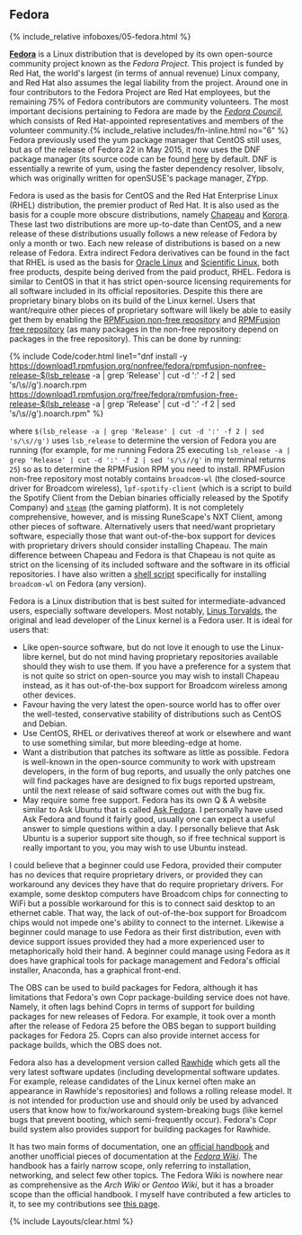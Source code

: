 ## Fedora
{% include_relative infoboxes/05-fedora.html %}

[**Fedora**](http://getfedora.org/) is a Linux distribution that is developed by its own open-source community project known as the *Fedora Project*. This project is funded by Red Hat, the world's largest (in terms of annual revenue) Linux company, and Red Hat also assumes the legal liability from the project. Around one in four contributors to the Fedora Project are Red Hat employees, but the remaining 75% of Fedora contributors are community volunteers. The most important decisions pertaining to Fedora are made by the [*Fedora Council*](http://fedoraproject.org/wiki/Council), which consists of Red Hat-appointed representatives and members of the volunteer community.{% include_relative includes/fn-inline.html no="6" %} Fedora previously used the yum package manager that CentOS still uses, but as of the release of Fedora 22 in May 2015, it now uses the DNF package manager (its source code can be found [here](https://github.com/rpm-software-management/dnf) by default. DNF is essentially a rewrite of yum, using the faster dependency resolver, libsolv, which was originally written for openSUSE's package manager, ZYpp.

Fedora is used as the basis for CentOS and the Red Hat Enterprise Linux (RHEL) distribution, the premier product of Red Hat. It is also used as the basis for a couple more obscure distributions, namely [Chapeau](http://chapeaulinux.org/) and [Korora](https://kororaproject.org/). These last two distributions are more up-to-date than CentOS, and a new release of these distributions usually follows a new release of Fedora by only a month or two. Each new release of distributions is based on a new release of Fedora. Extra indirect Fedora derivatives can be found in the fact that RHEL is used as the basis for [Oracle Linux](http://www.oracle.com/us/technologies/linux/index.html) and [Scientific Linux](https://www.scientificlinux.org/), both free products, despite being derived from the paid product, RHEL. Fedora is similar to CentOS in that it has strict open-source licensing requirements for all software included in its official repositories. Despite this there are proprietary binary blobs on its build of the Linux kernel. Users that want/require other pieces of proprietary software will likely be able to easily get them by enabling the [RPMFusion non-free repository](https://download1.rpmfusion.org/nonfree/fedora/) and [RPMFusion free repository](https://download1.rpmfusion.org/free/fedora/) (as many packages in the non-free repository depend on packages in the free repository). This can be done by running:

{% include Code/coder.html line1="dnf install -y https://download1.rpmfusion.org/nonfree/fedora/rpmfusion-nonfree-release-$(lsb_release -a | grep 'Release' | cut -d ':' -f 2 | sed 's/\s//g').noarch.rpm https://download1.rpmfusion.org/free/fedora/rpmfusion-free-release-$(lsb_release -a | grep 'Release' | cut -d ':' -f 2 | sed 's/\s//g').noarch.rpm" %}

where `$(lsb_release -a | grep 'Release' | cut -d ':' -f 2 | sed 's/\s//g')` uses `lsb_release` to determine the version of Fedora you are running (for example, for me running Fedora 25 executing `lsb_release -a | grep 'Release' | cut -d ':' -f 2 | sed 's/\s//g'` in my terminal returns `25`) so as to determine the RPMFusion RPM you need to install. RPMFusion non-free repository most notably contains `broadcom-wl` (the closed-source driver for Broadcom wireless), `lpf-spotify-client` (which is a script to build the Spotify Client from the Debian binaries officially released by the Spotify Company) and [`steam`](https://en.wikipedia.org/wiki/Steam_(software)) (the gaming platform). It is not completely comprehensive, however, and is missing RuneScape's NXT Client, among other pieces of software. Alternatively users that need/want proprietary software, especially those that want out-of-the-box support for devices with proprietary drivers should consider installing Chapeau. The main difference between Chapeau and Fedora is that Chapeau is not quite as strict on the licensing of its included software and the software in its official repositories. I have also written a [shell script](https://git.io/vMvoB) specifically for installing `broadcom-wl` on Fedora (any version).

Fedora is a Linux distribution that is best suited for intermediate-advanced users, especially software developers. Most notably, [Linus Torvalds](https://en.wikipedia.org/wiki/Linus_Torvalds), the original and lead developer of the Linux kernel is a Fedora user. It is ideal for users that:
* Like open-source software, but do not love it enough to use the Linux-libre kernel, but do not mind having proprietary repositories available should they wish to use them. If you have a preference for a system that is not quite so strict on open-source you may wish to install Chapeau instead, as it has out-of-the-box support for Broadcom wireless among other devices.
* Favour having the very latest the open-source world has to offer over the well-tested, conservative stability of distributions such as CentOS and Debian.
* Use CentOS, RHEL or derivatives thereof at work or elsewhere and want to use something similar, but more bleeding-edge at home.
* Want a distribution that patches its software as little as possible. Fedora is well-known in the open-source community to work with upstream developers, in the form of bug reports, and usually the only patches one will find packages have are designed to fix bugs reported upstream, until the next release of said software comes out with the bug fix.
* May require some free support. Fedora has its own Q & A website similar to Ask Ubuntu that is called [Ask Fedora](https://ask.fedoraproject.org/). I personally have used Ask Fedora and found it fairly good, usually one can expect a useful answer to simple questions within a day. I personally believe that Ask Ubuntu is a superior support site though, so if free technical support is really important to you, you may wish to use Ubuntu instead. 

I could believe that a beginner could use Fedora, provided their computer has no devices that require proprietary drivers, or provided they can workaround any devices they have that do require proprietary drivers. For example, some desktop computers have Broadcom chips for connecting to WiFi but a possible workaround for this is to connect said desktop to an ethernet cable. That way, the lack of out-of-the-box support for Broadcom chips would not impede one's ability to connect to the internet. Likewise a beginner could manage to use Fedora as their first distribution, even with device support issues provided they had a more experienced user to metaphorically hold their hand. A beginner could manage using Fedora as it does have graphical tools for package management and Fedora's official installer, Anaconda, has a graphical front-end.

The OBS can be used to build packages for Fedora, although it has limitations that Fedora's own Copr package-building service does not have. Namely, it often lags behind Coprs in terms of support for building packages for new releases of Fedora. For example, it took over a month after the release of Fedora 25 before the OBS began to support building packages for Fedora 25. Coprs can also provide internet access for package builds, which the OBS does not.

Fedora also has a development version called [Rawhide](https://fedoraproject.org/wiki/Releases/Rawhide) which gets all the very latest software updates (including developmental software updates. For example, release candidates of the Linux kernel often make an appearance in Rawhide's repositories) and follows a rolling release model. It is not intended for production use and should only be used by advanced users that know how to fix/workaround system-breaking bugs (like kernel bugs that prevent booting, which semi-frequently occur). Fedora's Copr build system also provides support for building packages for Rawhide.

It has two main forms of documentation, one an [official handbook](https://docs.fedoraproject.org/en-US/index.html) and another unofficial pieces of documentation at the [*Fedora Wiki*](https://fedoraproject.org/wiki/Fedora_Project_Wiki?rd=Main_Page). The handbook has a fairly narrow scope, only referring to installation, networking, and select few other topics. The Fedora Wiki is nowhere near as comprehensive as the *Arch Wiki* or *Gentoo Wiki*, but it has a broader scope than the official handbook. I myself have contributed a few articles to it, to see my contributions see [this page](https://fedoraproject.org/wiki/Special:Contributions/Fusion809).

{% include Layouts/clear.html %}
